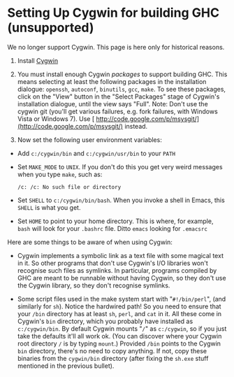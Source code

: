 # Setting Up Cygwin for building GHC (unsupported)


We no longer support Cygwin. This page is here only for historical reasons.

1. Install [ Cygwin](http://www.cygwin.com/)

1. You must install enough Cygwin *packages* to support building GHC. This means selecting at least the following packages in the installation dialogue:
  `openssh`,
  `autoconf`,
  `binutils`,
  `gcc`,
  `make`.
  To see these packages, click on the "View" button in the "Select Packages" stage of Cygwin's installation dialogue, until the view says "Full". Note: Don't use the cygwin git (you'll get various failures, e.g. fork failures, with Windows Vista or Windows 7). Use [ http://code.google.com/p/msysgit/](http://code.google.com/p/msysgit/) instead.

1. Now set the following user environment variables:

  - Add `c:/cygwin/bin` and `c:/cygwin/usr/bin` to your `PATH`
  - Set `MAKE_MODE` to `UNIX`. If you don't do this you get very weird messages when you type `make`, such as:

    ```wiki
    /c: /c: No such file or directory
    ```
  - Set `SHELL` to `c:/cygwin/bin/bash`. When you invoke a shell in Emacs, this `SHELL` is what you get.
  - Set `HOME` to point to your home directory.  This is where, for example, `bash` will look for your `.bashrc` file. Ditto `emacs` looking for `.emacsrc`


Here are some things to be aware of when using Cygwin:

- Cygwin implements a symbolic link as a text file with some magical text in it.  So other programs that don't use Cygwin's I/O libraries won't recognise such files as symlinks. In particular, programs compiled by GHC are meant to be runnable without having Cygwin, so they don't use the Cygwin library, so they don't recognise symlinks.

- Some script files used in the make system start with "`#!/bin/perl`", (and similarly for `sh`).  Notice the hardwired path! So you need to ensure that your `/bin` directory has at least `sh`, `perl`, and `cat` in it. All these come in Cygwin's `bin` directory, which you probably have installed as `c:/cygwin/bin`.  By default Cygwin mounts "`/`" as `c:/cygwin`, so if you just take the defaults it'll all work ok. (You can discover where your Cygwin root directory `/` is by typing `mount`.) Provided `/bin` points to the Cygwin `bin` directory, there's no need to copy anything.  If not, copy these binaries from the `cygwin/bin` directory (after fixing the `sh.exe` stuff mentioned in the previous bullet).
